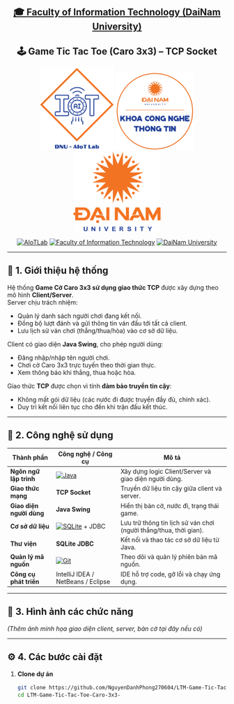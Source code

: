 <h2 align="center">
    <a href="https://dainam.edu.vn/vi/khoa-cong-nghe-thong-tin">
    🎓 Faculty of Information Technology (DaiNam University)
    </a>
</h2>

<h2 align="center">
   🕹️ Game Tic Tac Toe (Caro 3x3) – TCP Socket
</h2>

<div align="center">
    <p align="center">
        <img src="docs/aiotlab_logo.png" alt="AIoTLab Logo" width="170"/>
        <img src="docs/fitdnu_logo.png" alt="FIT Logo" width="180"/>
        <img src="docs/dnu_logo.png" alt="DaiNam University Logo" width="200"/>
    </p>

[![AIoTLab](https://img.shields.io/badge/AIoTLab-green?style=for-the-badge)](https://www.facebook.com/DNUAIoTLab)
[![Faculty of Information Technology](https://img.shields.io/badge/Faculty%20of%20Information%20Technology-blue?style=for-the-badge)](https://dainam.edu.vn/vi/khoa-cong-nghe-thong-tin)
[![DaiNam University](https://img.shields.io/badge/DaiNam%20University-orange?style=for-the-badge)](https://dainam.edu.vn)

</div>

---

## 📖 1. Giới thiệu hệ thống
Hệ thống **Game Cờ Caro 3x3 sử dụng giao thức TCP** được xây dựng theo mô hình **Client/Server**.  
Server chịu trách nhiệm:
- Quản lý danh sách người chơi đang kết nối.  
- Đồng bộ lượt đánh và gửi thông tin ván đấu tới tất cả client.  
- Lưu lịch sử ván chơi (thắng/thua/hòa) vào cơ sở dữ liệu.  

Client có giao diện **Java Swing**, cho phép người dùng:
- Đăng nhập/nhập tên người chơi.  
- Chơi cờ Caro 3x3 trực tuyến theo thời gian thực.  
- Xem thông báo khi thắng, thua hoặc hòa.  

Giao thức **TCP** được chọn vì tính **đảm bảo truyền tin cậy**:  
- Không mất gói dữ liệu (các nước đi được truyền đầy đủ, chính xác).  
- Duy trì kết nối liên tục cho đến khi trận đấu kết thúc.  

---

## 🔧 2. Công nghệ sử dụng

| Thành phần | Công nghệ / Công cụ | Mô tả |
|-----------|------------------|-------|
| **Ngôn ngữ lập trình** | [![Java](https://img.shields.io/badge/Java-007396?style=for-the-badge&logo=java&logoColor=white)](https://www.java.com/) | Xây dựng logic Client/Server và giao diện người dùng. |
| **Giao thức mạng** | **TCP Socket** | Truyền dữ liệu tin cậy giữa client và server. |
| **Giao diện người dùng** | **Java Swing** | Hiển thị bàn cờ, nước đi, trạng thái game. |
| **Cơ sở dữ liệu** | [![SQLite](https://img.shields.io/badge/SQLite-07405E?style=for-the-badge&logo=sqlite&logoColor=white)](https://www.sqlite.org/) + JDBC | Lưu trữ thông tin lịch sử ván chơi (người thắng/thua, thời gian). |
| **Thư viện** | **SQLite JDBC** | Kết nối và thao tác cơ sở dữ liệu từ Java. |
| **Quản lý mã nguồn** | [![Git](https://img.shields.io/badge/Git-F05032?style=for-the-badge&logo=git&logoColor=white)](https://git-scm.com/) | Theo dõi và quản lý phiên bản mã nguồn. |
| **Công cụ phát triển** | IntelliJ IDEA / NetBeans / Eclipse | IDE hỗ trợ code, gỡ lỗi và chạy ứng dụng. |

---

## 🚀 3. Hình ảnh các chức năng
_(Thêm ảnh minh họa giao diện client, server, bàn cờ tại đây nếu có)_

---

## ⚙️ 4. Các bước cài đặt

1. **Clone dự án**  
   ```bash
   git clone https://github.com/NguyenDanhPhong270604/LTM-Game-Tic-Tac-Toe-Caro-3x3-.git
   cd LTM-Game-Tic-Tac-Toe-Caro-3x3-
